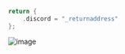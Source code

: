 ```cpp
return {
    .discord = "_returnaddress"
};
```
![image](https://github.com/user-attachments/assets/571d7b82-6e81-4139-a02c-4677f680e9ce)
